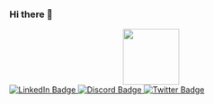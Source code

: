 ### Hi there 👋

<div id="header" align="center">
  <img src="https://media.giphy.com/media/M9gbBd9nbDrOTu1Mqx/giphy.gif" width="100"/>
</div>

<div id="badges">
  <a href="https://www.linkedin.com/in/sebastien-bielecki/">
    <img src="https://img.shields.io/badge/LinkedIn-blue?style=for-the-badge&logo=linkedin&logoColor=white" alt="LinkedIn Badge"/>
  </ a>
  <img src="https://img.shields.io/badge/Discord-blueviolet?style=for-the-badge&logo=discord&logoColor=white" alt="Discord Badge"/>
  <img src="https://img.shields.io/badge/Twitter-blue?style=for-the-badge&logo=twitter&logoColor=white" alt="Twitter Badge"/>
  
  
</div>

<!--
**SebastienBielecki/SebastienBielecki** is a ✨ _special_ ✨ repository because its `README.md` (this file) appears on your GitHub profile.

Here are some ideas to get you started:

- 🔭 I’m currently working on ...
- 🌱 I’m currently learning ...
- 👯 I’m looking to collaborate on ...
- 🤔 I’m looking for help with ...
- 💬 Ask me about ...
- 📫 How to reach me: ...
- 😄 Pronouns: ...
- ⚡ Fun fact: ...
-->
